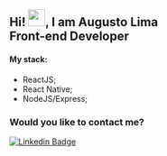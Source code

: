## Hi! <img src="https://raw.githubusercontent.com/MartinHeinz/MartinHeinz/master/wave.gif" width="30px">, I am Augusto Lima </br>Front-end Developer

#### My stack:
* ReactJS;
* React Native;
* NodeJS/Express;

### Would you like to contact me?

[![Linkedin Badge](https://img.shields.io/badge/-LinkedIn-blue?style=flat-square&logo=Linkedin&logoColor=white&link=https://www.linkedin.com/in/augustolimads)](https://www.linkedin.com/in/augustolimads/)
